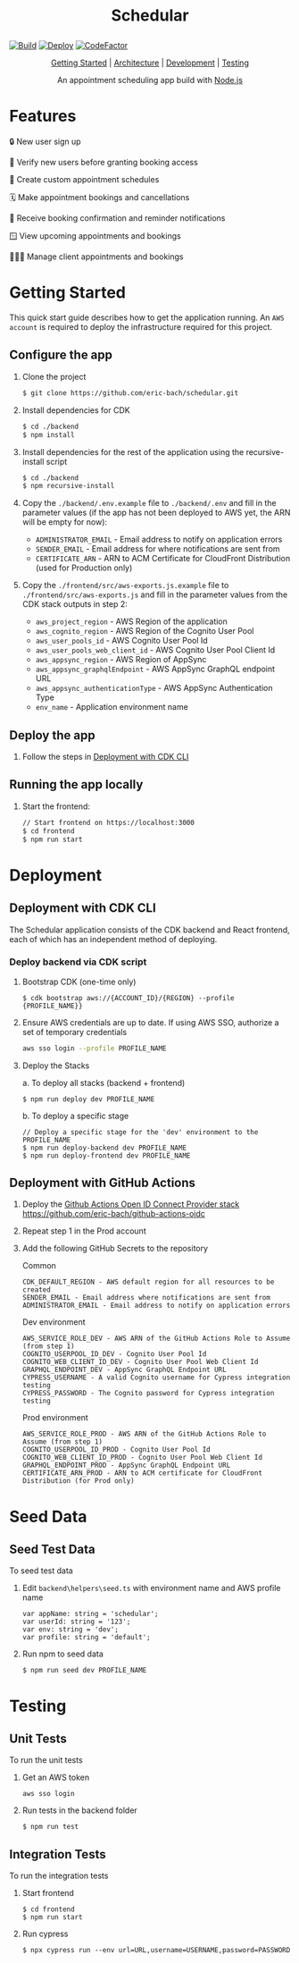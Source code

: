 <h1 align="center">
  <p align="center">
    Schedular
  </p>
</h1>

[![Build](https://github.com/eric-bach/schedular/actions/workflows/test.yml/badge.svg)](https://github.com/eric-bach/schedular/actions/workflows/test.yml)
[![Deploy](https://github.com/eric-bach/schedular/actions/workflows/deploy.yml/badge.svg)](https://github.com/eric-bach/schedular/actions/workflows/deploy.yml)
[![CodeFactor](https://www.codefactor.io/repository/github/eric-bach/schedular/badge?s=5328dde3eb9cb4aa1d0e1f9dcc877fd08654c714)](https://www.codefactor.io/repository/github/eric-bach/schedular)

<p align="center">
  <a href="#getting-started">Getting Started</a> |
  <a href="#architecture">Architecture</a> |
  <a href="#deployment">Development</a> |
  <a href="#testing">Testing</a>
</p>

<p align="center">
  An appointment scheduling app build with <a href="https://nodejs.org">Node.js</a>
</p>

# Features

🔒 New user sign up

🪪 Verify new users before granting booking access

📖 Create custom appointment schedules

🗓️ Make appointment bookings and cancellations

📨 Receive booking confirmation and reminder notifications

🪟 View upcoming appointments and bookings

🧑‍🤝‍🧑 Manage client appointments and bookings

# Getting Started

This quick start guide describes how to get the application running. An `AWS account` is required to deploy the infrastructure required for this project.

## Configure the app

1.  Clone the project

    ```bash
    $ git clone https://github.com/eric-bach/schedular.git
    ```

2.  Install dependencies for CDK

    ```bash
    $ cd ./backend
    $ npm install
    ```

3.  Install dependencies for the rest of the application using the recursive-install script

    ```bash
    $ cd ./backend
    $ npm recursive-install
    ```

4.  Copy the `./backend/.env.example` file to `./backend/.env` and fill in the parameter values (if the app has not been deployed to AWS yet, the ARN will be empty for now):

    - `ADMINISTRATOR_EMAIL` - Email address to notify on application errors
    - `SENDER_EMAIL` - Email address for where notifications are sent from
    - `CERTIFICATE_ARN` - ARN to ACM Certificate for CloudFront Distribution (used for Production only)

5.  Copy the `./frontend/src/aws-exports.js.example` file to `./frontend/src/aws-exports.js` and fill in the parameter values from the CDK stack outputs in step 2:

    - `aws_project_region` - AWS Region of the application
    - `aws_cognito_region` - AWS Region of the Cognito User Pool
    - `aws_user_pools_id` - AWS Cognito User Pool Id
    - `aws_user_pools_web_client_id` - AWS Cognito User Pool Client Id
    - `aws_appsync_region` - AWS Region of AppSync
    - `aws_appsync_graphqlEndpoint` - AWS AppSync GraphQL endpoint URL
    - `aws_appsync_authenticationType` - AWS AppSync Authentication Type
    - `env_name` - Application environment name

## Deploy the app

1.  Follow the steps in [Deployment with CDK CLI](#deployment-with-cdk-cli)

## Running the app locally

1.  Start the frontend:

    ```bash
    // Start frontend on https://localhost:3000
    $ cd frontend
    $ npm run start
    ```

# Deployment

## Deployment with CDK CLI

The Schedular application consists of the CDK backend and React frontend, each of which has an independent method of deploying.

### Deploy backend via CDK script

1. Bootstrap CDK (one-time only)

   ```
   $ cdk bootstrap aws://{ACCOUNT_ID}/{REGION} --profile {PROFILE_NAME}}
   ```

2. Ensure AWS credentials are up to date. If using AWS SSO, authorize a set of temporary credentials

   ```bash
   aws sso login --profile PROFILE_NAME
   ```

3. Deploy the Stacks

   a. To deploy all stacks (backend + frontend)

   ```
   $ npm run deploy dev PROFILE_NAME
   ```

   b. To deploy a specific stage

   ```
   // Deploy a specific stage for the 'dev' environment to the PROFILE_NAME
   $ npm run deploy-backend dev PROFILE_NAME
   $ npm run deploy-frontend dev PROFILE_NAME
   ```

## Deployment with GitHub Actions

1. Deploy the [Github Actions Open ID Connect Provider stack](https://github.com/eric-bach/github-actions-oidc)
   https://github.com/eric-bach/github-actions-oidc

2. Repeat step 1 in the Prod account

3. Add the following GitHub Secrets to the repository

   Common

   ```
   CDK_DEFAULT_REGION - AWS default region for all resources to be created
   SENDER_EMAIL - Email address where notifications are sent from
   ADMINISTRATOR_EMAIL - Email address to notify on application errors
   ```

   Dev environment

   ```
   AWS_SERVICE_ROLE_DEV - AWS ARN of the GitHub Actions Role to Assume (from step 1)
   COGNITO_USERPOOL_ID_DEV - Cognito User Pool Id
   COGNITO_WEB_CLIENT_ID_DEV - Cognito User Pool Web Client Id
   GRAPHQL_ENDPOINT_DEV - AppSync GraphQL Endpoint URL
   CYPRESS_USERNAME - A valid Cognito username for Cypress integration testing
   CYPRESS_PASSWORD - The Cognito password for Cypress integration testing
   ```

   Prod environment

   ```
   AWS_SERVICE_ROLE_PROD - AWS ARN of the GitHub Actions Role to Assume (from step 1)
   COGNITO_USERPOOL_ID_PROD - Cognito User Pool Id
   COGNITO_WEB_CLIENT_ID_PROD - Cognito User Pool Web Client Id
   GRAPHQL_ENDPOINT_PROD - AppSync GraphQL Endpoint URL
   CERTIFICATE_ARN_PROD - ARN to ACM certificate for CloudFront Distribution (for Prod only)
   ```

# Seed Data

## Seed Test Data

To seed test data

1. Edit `backend\helpers\seed.ts` with environment name and AWS profile name

   ```
   var appName: string = 'schedular';
   var userId: string = '123';
   var env: string = 'dev';
   var profile: string = 'default';
   ```

2. Run npm to seed data

   ```
   $ npm run seed dev PROFILE_NAME
   ```

# Testing

## Unit Tests

To run the unit tests

1. Get an AWS token

   ```
   aws sso login
   ```

2. Run tests in the backend folder

   ```
   $ npm run test
   ```

## Integration Tests

To run the integration tests

1. Start frontend

   ```
   $ cd frontend
   $ npm run start
   ```

2. Run cypress

   ```
   $ npx cypress run --env url=URL,username=USERNAME,password=PASSWORD
   ```
